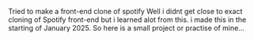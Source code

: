 Tried to make a front-end clone of spotify 
Well i didnt get close to exact cloning of Spotify front-end but i learned alot from this.
i made this in the starting of January 2025.
So here is a small project or practise of mine...

